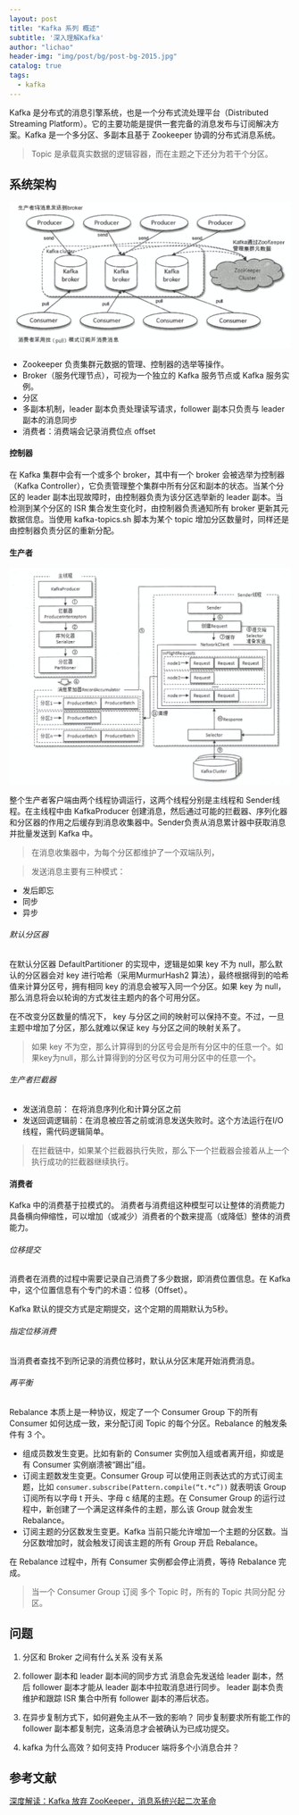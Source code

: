 ```yaml
---
layout: post
title: "Kafka 系列 概述"
subtitle: '深入理解Kafka'
author: "lichao"
header-img: "img/post/bg/post-bg-2015.jpg"
catalog: true
tags:
  - kafka
---
```


Kafka 是分布式的消息引擎系统，也是一个分布式流处理平台（Distributed Streaming Platform）。它的主要功能是提供一套完备的消息发布与订阅解决方案。Kafka 是一个多分区、多副本且基于 Zookeeper 协调的分布式消息系统。

> Topic 是承载真实数据的逻辑容器，而在主题之下还分为若干个分区。
## 系统架构
![系统架构](/img/mq/架构图.png)     
* Zookeeper 负责集群元数据的管理、控制器的选举等操作。
* Broker（服务代理节点），可视为一个独立的 Kafka 服务节点或 Kafka 服务实例。
* 分区
* 多副本机制，leader 副本负责处理读写请求，follower 副本只负责与 leader 副本的消息同步
* 消费者：消费端会记录消费位点 offset

#### 控制器
在 Kafka 集群中会有一个或多个 broker，其中有一个 broker 会被选举为控制器（Kafka Controller），它负责管理整个集群中所有分区和副本的状态。当某个分区的 leader 副本出现故障时，由控制器负责为该分区选举新的 leader 副本。当检测到某个分区的 ISR 集合发生变化时，由控制器负责通知所有 broker 更新其元数据信息。当使用 kafka-topics.sh 脚本为某个 topic 增加分区数量时，同样还是由控制器负责分区的重新分配。

#### 生产者

![生产者架构](/img/mq/2.png)     

整个生产者客户端由两个线程协调运行，这两个线程分别是主线程和 Sender线程。在主线程中由 KafkaProducer 创建消息，然后通过可能的拦截器、序列化器和分区器的作用之后缓存到消息收集器中。Sender负责从消息累计器中获取消息并批量发送到 Kafka 中。

> 在消息收集器中，为每个分区都维护了一个双端队列，

> 发送消息主要有三种模式：
* 发后即忘
* 同步
* 异步

###### 默认分区器
在默认分区器 DefaultPartitioner 的实现中，逻辑是如果 key 不为 null，那么默认的分区器会对 key 进行哈希（采用MurmurHash2 算法），最终根据得到的哈希值来计算分区号，拥有相同 key 的消息会被写入同一个分区。如果 key 为 null， 那么消息将会以轮询的方式发往主题内的各个可用分区。

在不改变分区数量的情况下， key 与分区之间的映射可以保持不变。不过，一旦主题中增加了分区，那么就难以保证 key 与分区之间的映射关系了。

> 如果 key 不为空，那么计算得到的分区号会是所有分区中的任意一个。如果key为null，那么计算得到的分区号仅为可用分区中的任意一个。

###### 生产者拦截器
* 发送消息前： 在将消息序列化和计算分区之前
* 发送回调逻辑前：在消息被应答之前或消息发送失败时。这个方法运行在I/O线程，需代码逻辑简单。

> 在拦截链中，如果某个拦截器执行失败，那么下一个拦截器会接着从上一个执行成功的拦截器继续执行。

#### 消费者
Kafka 中的消费基于拉模式的。
消费者与消费组这种模型可以让整体的消费能力具备横向伸缩性，可以增加（或减少）消费者的个数来提高（或降低〕整体的消费能力。
###### 位移提交
消费者在消费的过程中需要记录自己消费了多少数据，即消费位置信息。在 Kafka 中，这个位置信息有个专门的术语：位移（Offset）。

Kafka 默认的提交方式是定期提交，这个定期的周期默认为5秒。

###### 指定位移消费
当消费者查找不到所记录的消费位移时，默认从分区末尾开始消费消息。

###### 再平衡
Rebalance 本质上是一种协议，规定了一个 Consumer Group 下的所有 Consumer 如何达成一致，来分配订阅 Topic 的每个分区。Rebalance 的触发条件有 3 个。
* 组成员数发生变更。比如有新的 Consumer 实例加入组或者离开组，抑或是有 Consumer 实例崩溃被“踢出”组。
* 订阅主题数发生变更。Consumer Group 可以使用正则表达式的方式订阅主题，比如 ```consumer.subscribe(Pattern.compile(“t.*c”))``` 就表明该 Group 订阅所有以字母 t 开头、字母 c 结尾的主题。在 Consumer Group 的运行过程中，新创建了一个满足这样条件的主题，那么该 Group 就会发生 Rebalance。
* 订阅主题的分区数发生变更。Kafka 当前只能允许增加一个主题的分区数。当分区数增加时，就会触发订阅该主题的所有 Group 开启 Rebalance。

在 Rebalance 过程中，所有 Consumer 实例都会停止消费，等待 Rebalance 完成。

> 当一个 Consumer Group 订阅 多个 Topic 时，所有的 Topic 共同分配 分区。
## 问题
1. 分区和 Broker 之间有什么关系
没有关系
2. follower 副本和 leader 副本间的同步方式
消息会先发送给 leader 副本，然后 follower 副本才能从 leader 副本中拉取消息进行同步。
leader 副本负责维护和跟踪 ISR 集合中所有 follower 副本的滞后状态。

3. 在异步复制方式下，如何避免主从不一致的影响？
同步复制要求所有能工作的 follower 副本都复制完，这条消息才会被确认为已成功提交。
4. kafka 为什么高效？如何支持 Producer 端将多个小消息合并？



## 参考文献
[深度解读：Kafka 放弃 ZooKeeper，消息系统兴起二次革命](https://www.infoq.cn/article/PHF3gFjUTDhWmctg6kXe)
